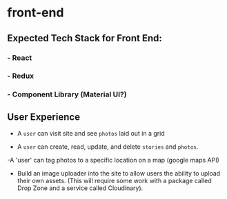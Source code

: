 # front-end
## Expected Tech Stack for Front End: 
### - React
### - Redux
### - Component Library (Material UI?)


## User Experience
- A `user` can visit site and see `photos` laid out in a grid

- A `user` can create, read, update, and delete `stories` and `photos`.

-A 'user' can tag photos to a specific location on a map (google maps API)

- Build an image uploader into the site to allow users the ability to upload their own assets. (This will require some work with a package called Drop Zone and a service called Cloudinary).
